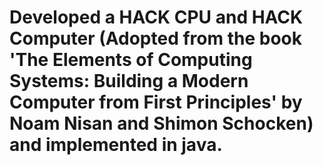 # Developed a HACK CPU and HACK Computer (Adopted from the book 'The Elements of Computing Systems: Building a Modern Computer from First Principles' by Noam Nisan and Shimon Schocken) and implemented in java.
